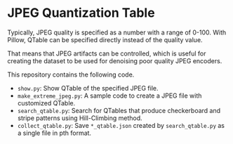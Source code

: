 # JPEG Quantization Table

Typically, JPEG quality is specified as a number with a range of 0-100.
With Pillow, QTable can be specified directly instead of the quality value.

That means that JPEG artifacts can be controlled, which is useful for creating the dataset to be used for denoising poor quality JPEG encoders.

This repository contains the following code.

- `show.py`: Show QTable of the specified JPEG file.
- `make_extreme_jpeg.py`: A sample code to create a JPEG file with customized QTable.
- `search_qtable.py`: Search for QTables that produce checkerboard and stripe patterns using Hill-Climbing method.
- `collect_qtable.py`: Save `*_qtable.json` created by `search_qtable.py` as a single file in pth format.
